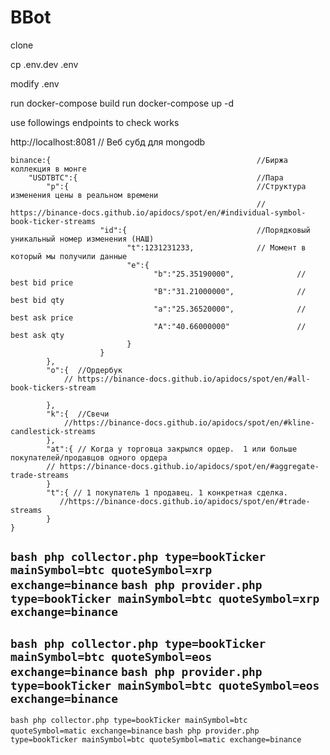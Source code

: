 # BBot

clone

cp .env.dev .env

modify .env

run docker-compose build
run docker-compose up -d

use followings endpoints to check works

http://localhost:8081  // Веб субд для mongodb

```
binance:{                                              //Биржа коллекция в монге
    "USDTBTC":{                                        //Пара
        "p":{                                          //Структура изменения цены в реальном времени
                                                       // https://binance-docs.github.io/apidocs/spot/en/#individual-symbol-book-ticker-streams
                    "id":{                             //Порядковый уникальный номер изменения (НАШ)
                          "t":1231231233,              // Момент в который мы получили данные
                          "e":{
                                "b":"25.35190000",              // best bid price
                                "B":"31.21000000",              // best bid qty
                                "a":"25.36520000",              // best ask price
                                "A":"40.66000000"               // best ask qty
                          }
                    }
        },
        "o":{  //Ордербук 
            // https://binance-docs.github.io/apidocs/spot/en/#all-book-tickers-stream
          
        },
        "k":{  //Свечи
            //https://binance-docs.github.io/apidocs/spot/en/#kline-candlestick-streams
        },
        "at":{ // Когда у торговца закрылся ордер.  1 или больше покупателей/продавцов одного ордера
        // https://binance-docs.github.io/apidocs/spot/en/#aggregate-trade-streams
        }
        "t":{ // 1 покупатель 1 продавец. 1 конкретная сделка.
           //https://binance-docs.github.io/apidocs/spot/en/#trade-streams
        }
}
```



```bash php collector.php type=bookTicker mainSymbol=btc quoteSymbol=xrp exchange=binance```
```bash php provider.php type=bookTicker mainSymbol=btc quoteSymbol=xrp exchange=binance```
- 
```bash php collector.php type=bookTicker mainSymbol=btc quoteSymbol=eos exchange=binance```
```bash php provider.php type=bookTicker mainSymbol=btc quoteSymbol=eos exchange=binance```
-
```bash php collector.php type=bookTicker mainSymbol=btc quoteSymbol=matic exchange=binance```
```bash php provider.php type=bookTicker mainSymbol=btc quoteSymbol=matic exchange=binance```
